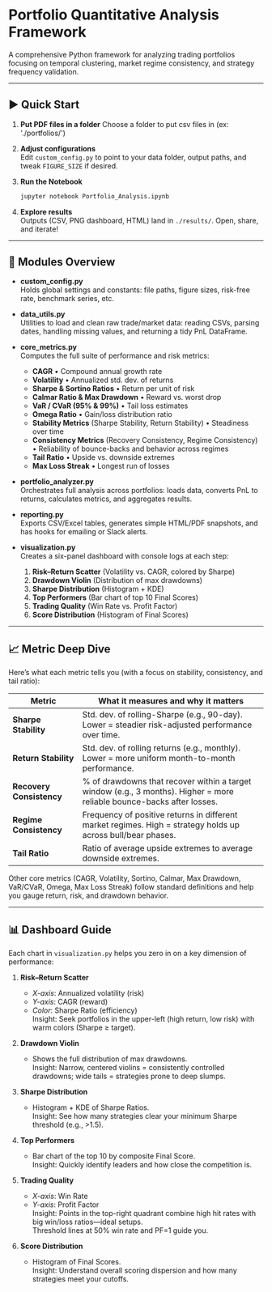 ﻿# Portfolio Quantitative Analysis Framework

A comprehensive Python framework for analyzing trading portfolios focusing on temporal clustering, market regime consistency, and strategy frequency validation.

---

## :arrow_forward: Quick Start
1. **Put PDF files in a folder**
Choose a folder to put csv files in (ex: './portfolios/')

2. **Adjust configurations**  
Edit `custom_config.py` to point to your data folder, output paths, and tweak `FIGURE_SIZE` if desired.

3. **Run the Notebook**
   ```bash
   jupyter notebook Portfolio_Analysis.ipynb
   ```

4. **Explore results**  
   Outputs (CSV, PNG dashboard, HTML) land in `./results/`. Open, share, and iterate!


---

## :open_file_folder: Modules Overview

- **custom_config.py**  
  Holds global settings and constants: file paths, figure sizes, risk-free rate, benchmark series, etc.

- **data_utils.py**  
  Utilities to load and clean raw trade/market data: reading CSVs, parsing dates, handling missing values, and returning a tidy PnL DataFrame.

- **core_metrics.py**  
  Computes the full suite of performance and risk metrics:
   - **CAGR** • Compound annual growth rate
   - **Volatility** • Annualized std. dev. of returns
   - **Sharpe & Sortino Ratios** • Return per unit of risk
   - **Calmar Ratio & Max Drawdown** • Reward vs. worst drop
   - **VaR / CVaR (95% & 99%)** • Tail loss estimates
   - **Omega Ratio** • Gain/loss distribution ratio
   - **Stability Metrics** (Sharpe Stability, Return Stability) • Steadiness over time
   - **Consistency Metrics** (Recovery Consistency, Regime Consistency) • Reliability of bounce-backs and behavior across regimes
   - **Tail Ratio** • Upside vs. downside extremes
   - **Max Loss Streak** • Longest run of losses

- **portfolio_analyzer.py**  
  Orchestrates full analysis across portfolios: loads data, converts PnL to returns, calculates metrics, and aggregates results.

- **reporting.py**  
  Exports CSV/Excel tables, generates simple HTML/PDF snapshots, and has hooks for emailing or Slack alerts.

- **visualization.py**  
  Creates a six-panel dashboard with console logs at each step:
   1. **Risk–Return Scatter** (Volatility vs. CAGR, colored by Sharpe)
   2. **Drawdown Violin** (Distribution of max drawdowns)
   3. **Sharpe Distribution** (Histogram + KDE)
   4. **Top Performers** (Bar chart of top 10 Final Scores)
   5. **Trading Quality** (Win Rate vs. Profit Factor)
   6. **Score Distribution** (Histogram of Final Scores)

---

## :chart_with_upwards_trend: Metric Deep Dive

Here’s what each metric tells you (with a focus on stability, consistency, and tail ratio):

| Metric                   | What it measures and why it matters                                                                                    |
|--------------------------|------------------------------------------------------------------------------------------------------------------------|
| **Sharpe Stability**     | Std. dev. of rolling-Sharpe (e.g., 90-day). Lower = steadier risk-adjusted performance over time.                      |
| **Return Stability**     | Std. dev. of rolling returns (e.g., monthly). Lower = more uniform month-to-month performance.                         |
| **Recovery Consistency** | % of drawdowns that recover within a target window (e.g., 3 months). Higher = more reliable bounce-backs after losses. |
| **Regime Consistency**   | Frequency of positive returns in different market regimes. High = strategy holds up across bull/bear phases.           |
| **Tail Ratio**           | Ratio of average upside extremes to average downside extremes.                                                         |


Other core metrics (CAGR, Volatility, Sortino, Calmar, Max Drawdown, VaR/CVaR, Omega, Max Loss Streak) follow standard definitions and help you gauge return, risk, and drawdown behavior.

---

## :bar_chart: Dashboard Guide

Each chart in `visualization.py` helps you zero in on a key dimension of performance:

1. **Risk–Return Scatter** 
   - _X-axis_: Annualized volatility (risk)
   - _Y-axis_: CAGR (reward)
   - _Color_: Sharpe Ratio (efficiency)  
     Insight: Seek portfolios in the upper-left (high return, low risk) with warm colors (Sharpe ≥ target).

2. **Drawdown Violin** 
   - Shows the full distribution of max drawdowns.  
     Insight: Narrow, centered violins = consistently controlled drawdowns; wide tails = strategies prone to deep slumps.

3. **Sharpe Distribution** 
   - Histogram + KDE of Sharpe Ratios.  
     Insight: See how many strategies clear your minimum Sharpe threshold (e.g., >1.5).

4. **Top Performers** 
   - Bar chart of the top 10 by composite Final Score.  
     Insight: Quickly identify leaders and how close the competition is.

5. **Trading Quality** 
   - _X-axis_: Win Rate
   - _Y-axis_: Profit Factor  
     Insight: Points in the top-right quadrant combine high hit rates with big win/loss ratios—ideal setups.  
     Threshold lines at 50% win rate and PF=1 guide you.

6. **Score Distribution** 
   - Histogram of Final Scores.  
     Insight: Understand overall scoring dispersion and how many strategies meet your cutoffs.
